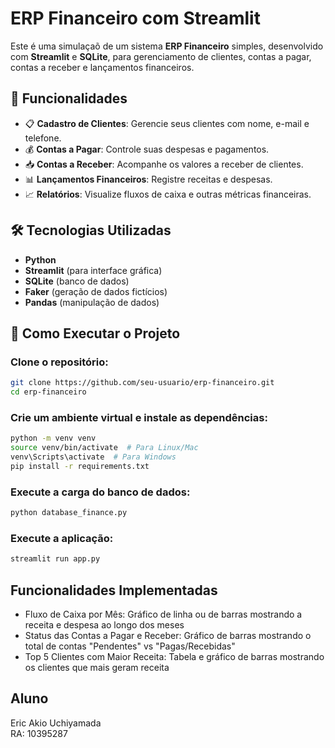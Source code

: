 # ERP Financeiro com Streamlit

Este é uma simulaçaõ de um sistema **ERP Financeiro** simples, desenvolvido com **Streamlit** e **SQLite**, para gerenciamento de clientes, contas a pagar, contas a receber e lançamentos financeiros.

## 📌 Funcionalidades
- 📋 **Cadastro de Clientes**: Gerencie seus clientes com nome, e-mail e telefone.
- 💰 **Contas a Pagar**: Controle suas despesas e pagamentos.
- 📥 **Contas a Receber**: Acompanhe os valores a receber de clientes.
- 📊 **Lançamentos Financeiros**: Registre receitas e despesas.
- 📈 **Relatórios**: Visualize fluxos de caixa e outras métricas financeiras.

## 🛠️ Tecnologias Utilizadas
- **Python**
- **Streamlit** (para interface gráfica)
- **SQLite** (banco de dados)
- **Faker** (geração de dados fictícios)
- **Pandas** (manipulação de dados)

## 🚀 Como Executar o Projeto

###  Clone o repositório:
```bash
git clone https://github.com/seu-usuario/erp-financeiro.git
cd erp-financeiro
```

###  Crie um ambiente virtual e instale as dependências:
```bash
python -m venv venv
source venv/bin/activate  # Para Linux/Mac
venv\Scripts\activate  # Para Windows
pip install -r requirements.txt
```

###  Execute a carga do banco de dados:
```bash
python database_finance.py
```


### Execute a aplicação:
```bash
streamlit run app.py
```
## Funcionalidades Implementadas  
- Fluxo de Caixa por Mês: Gráfico de linha ou de barras mostrando a receita e despesa ao longo dos meses
- Status das Contas a Pagar e Receber: Gráfico de barras mostrando o total de contas "Pendentes" vs "Pagas/Recebidas"
- Top 5 Clientes com Maior Receita: Tabela e gráfico de barras mostrando os clientes que mais geram receita
## Aluno  
Eric Akio Uchiyamada  
RA: 10395287
